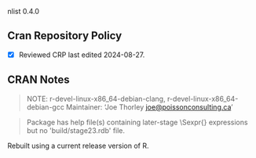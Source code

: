 nlist 0.4.0

## Cran Repository Policy

- [x] Reviewed CRP last edited 2024-08-27.

## CRAN Notes

>NOTE: r-devel-linux-x86_64-debian-clang, r-devel-linux-x86_64-debian-gcc
Maintainer: ‘Joe Thorley joe@poissonconsulting.ca’

>Package has help file(s) containing later-stage \Sexpr{} expressions
but no 'build/stage23.rdb' file.

Rebuilt using a current release version of R.
